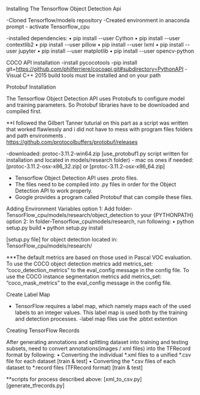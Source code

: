 Installing The Tensorflow Object Detection Api

-Cloned Tensorflow/models  repository
-Created environment in anaconda prompt - activate Tensorflow_cpu

-installed dependencies:
•	pip install --user Cython
•	pip install --user contextlib2
•	pip install --user pillow
•	pip install --user lxml
•	pip install --user jupyter
•	pip install --user matplotlib
•	pip install --user opencv-python

 
COCO API installation
-install pycocotools
-pip install git+https://github.com/philferriere/cocoapi.git#subdirectory=PythonAPI
-Visual C++ 2015 build tools must be installed and on your path

Protobuf Installation 

The Tensorflow Object Detection API uses Protobufs to configure model and training parameters. So Protobuf libraries have to be downloaded and compiled first. 

**I followed the Gilbert Tanner tuturial on this part as a script was written that worked flawlessly and i did not have to mess 	with program files folders and path environments .
https://github.com/protocolbuffers/protobuf/releases

-downloaded: protoc-3.11.2-win64.zip [use_protobuf1.py script written for installation and located in models/research folder) 
	- mac os ones if needed: [protoc-3.11.2-osx-x86_32.zip] or [protoc-3.11.2-osx-x86_64.zip]
- Tensorflow Object Detection API uses .proto files.
- The files need to be compiled into .py files in order for the Object Detection API to work properly. 
- Google provides a program called Protobuf that can compile these files.


Adding Environment Variables
option 1: Add folder-TensorFlow_cpu/models/research/object_detection to your {PYTHONPATH}
option 2: In folder-Tensorflow_cpu/models/research, run following:
•	python setup.py build
•	python setup.py install

[setup.py file] for object detection 
located in:  TensorFlow_cpu/models/research/


***The default metrics are based on those used in Pascal VOC evaluation. To use the COCO object detection metrics add metrics_set: “coco_detection_metrics” to the eval_config message in the config file. To use the COCO instance segmentation metrics add metrics_set: “coco_mask_metrics” to the eval_config message in the config file.

Create Label Map

- TensorFlow requires a label map, which namely maps each of the used labels to an integer values. This label map is used both by the training and detection processes.
-label map files use the .pbtxt extention

Creating TensorFlow Records

After generating annotations and splitting dataset into training and testing subsets, need to convert  annotations(images / xml files) into the  TFRecord format by following:
•	Converting the individual *.xml files to a unified *.csv file for each dataset [train & test]
•	Converting the *.csv files of each dataset to *.record files (TFRecord format) [train & test]

**scripts for process described above:
	[xml_to_csv.py]
	[generate_tfrecords.py]






